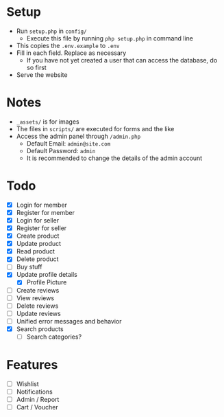 # Setup

- Run `setup.php` in `config/`
  - Execute this file by running `php setup.php` in command line
- This copies the `.env.example` to `.env`
- Fill in each field. Replace as necessary 
  - If you have not yet created a user that can access the database, do so first
- Serve the website

# Notes

- `_assets/` is for images
- The files in `scripts/` are executed for forms and the like
- Access the admin panel through `/admin.php`
  - Default Email: `admin@site.com`
  - Default Password: `admin`
  - It is recommended to change the details of the admin account


# Todo

- [x] Login for member
- [x] Register for member
- [x] Login for seller
- [x] Register for seller
- [x] Create product
- [x] Update product
- [x] Read product
- [x] Delete product
- [ ] Buy stuff
- [x] Update profile details
  - [x] Profile Picture
- [ ] Create reviews
- [ ] View reviews
- [ ] Delete reviews
- [ ] Update reviews
- [ ] Unified error messages and behavior
- [x] Search products
  - [ ] Search categories?

# Features

- [ ] Wishlist
- [ ] Notifications
- [ ] Admin / Report
- [ ] Cart / Voucher
